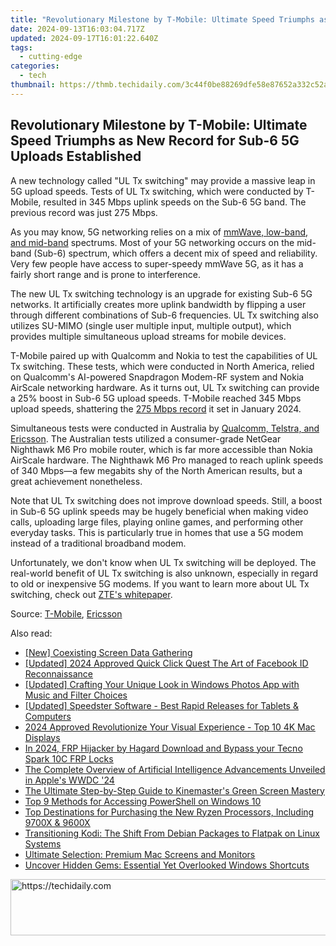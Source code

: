 ```yaml
---
title: "Revolutionary Milestone by T-Mobile: Ultimate Speed Triumphs as New Record for Sub-6 5G Uploads Established"
date: 2024-09-13T16:03:04.717Z
updated: 2024-09-17T16:01:22.640Z
tags:
  - cutting-edge
categories:
  - tech
thumbnail: https://thmb.techidaily.com/3c44f0be88269dfe58e87652a332c52a578262780df7f0b33d89646c55a92321.jpg
---
```


## Revolutionary Milestone by T-Mobile: Ultimate Speed Triumphs as New Record for Sub-6 5G Uploads Established

A new technology called "UL Tx switching" may provide a massive leap in 5G upload speeds. Tests of UL Tx switching, which were conducted by T-Mobile, resulted in 345 Mbps uplink speeds on the Sub-6 5G band. The previous record was just 275 Mbps.

 As you may know, 5G networking relies on a mix of [mmWave, low-band, and mid-band](https://eaxpv-info.techidaily.com/new-flip-to-fun-converting-youtube-videos-to-playful-download-free-gifs-for-2024/) spectrums. Most of your 5G networking occurs on the mid-band (Sub-6) spectrum, which offers a decent mix of speed and reliability. Very few people have access to super-speedy mmWave 5G, as it has a fairly short range and is prone to interference.

 The new UL Tx switching technology is an upgrade for existing Sub-6 5G networks. It artificially creates more uplink bandwidth by flipping a user through different combinations of Sub-6 frequencies. UL Tx switching also utilizes SU-MIMO (single user multiple input, multiple output), which provides multiple simultaneous upload streams for mobile devices.

 T-Mobile paired up with Qualcomm and Nokia to test the capabilities of UL Tx switching. These tests, which were conducted in North America, relied on Qualcomm's AI-powered Snapdragon Modem-RF system and Nokia AirScale networking hardware. As it turns out, UL Tx switching can provide a 25% boost in Sub-6 5G upload speeds. T-Mobile reached 345 Mbps upload speeds, shattering the [275 Mbps record](https://www.t-mobile.com/news/devices/new-samsung-galaxy-s24-series) it set in January 2024.

 Simultaneous tests were conducted in Australia by [Qualcomm, Telstra, and Ericsson](http://www.ericsson.com/en/press-releases/7/2024/telstra-together-with-ericsson-and-qualcomm-inc.-announce-world-first-340-mbps-uplink-speed-over-5g-standalone-using-sub-6-ghz-frequencies-in-a-live-commercial-network#:~:text=live%20commercial%20network-,Telstra%2C%20together%20with%20Ericsson%20and%20Qualcomm%20Inc.%20announce%20world%2D,in%20a%20live%20commercial%20network). The Australian tests utilized a consumer-grade NetGear Nighthawk M6 Pro mobile router, which is far more accessible than Nokia AirScale hardware. The Nighthawk M6 Pro managed to reach uplink speeds of 340 Mbps—a few megabits shy of the North American results, but a great achievement nonetheless.

 Note that UL Tx switching does not improve download speeds. Still, a boost in Sub-6 5G uplink speeds may be hugely beneficial when making video calls, uploading large files, playing online games, and performing other everyday tasks. This is particularly true in homes that use a 5G modem instead of a traditional broadband modem.

 Unfortunately, we don't know when UL Tx switching will be deployed. The real-world benefit of UL Tx switching is also unknown, especially in regard to old or inexpensive 5G modems. If you want to learn more about UL Tx switching, check out [ZTE's whitepaper](http://www.zte.com.cn/content/dam/zte-site/res-www-zte-com-cn/mediares/zte/files/newsolution/wireless/ran/white%5Fpaper/5G%5FUplink%5FEnhancement%5FTechnology%5FWhite%5FPaper.pdf).

 Source: [T-Mobile](https://www.t-mobile.com/news/network/t-mobile-achieves-record-breaking-uplink-speeds-with-another-5g-first), [Ericsson](http://www.ericsson.com/en/press-releases/7/2024/telstra-together-with-ericsson-and-qualcomm-inc.-announce-world-first-340-mbps-uplink-speed-over-5g-standalone-using-sub-6-ghz-frequencies-in-a-live-commercial-network#:~:text=live%20commercial%20network-,Telstra%2C%20together%20with%20Ericsson%20and%20Qualcomm%20Inc.%20announce%20world%2D,in%20a%20live%20commercial%20network)

<ins class="adsbygoogle"
     style="display:block"
     data-ad-format="autorelaxed"
     data-ad-client="ca-pub-7571918770474297"
     data-ad-slot="1223367746"></ins>

<ins class="adsbygoogle"
     style="display:block"
     data-ad-client="ca-pub-7571918770474297"
     data-ad-slot="8358498916"
     data-ad-format="auto"
     data-full-width-responsive="true"></ins>

<span class="atpl-alsoreadstyle">Also read:</span>
<div><ul>
<li><a href="https://video-screen-grab.techidaily.com/new-coexisting-screen-data-gathering/"><u>[New] Coexisting Screen Data Gathering</u></a></li>
<li><a href="https://facebook-videos.techidaily.com/updated-2024-approved-quick-click-quest-the-art-of-facebook-id-reconnaissance/"><u>[Updated] 2024 Approved Quick Click Quest The Art of Facebook ID Reconnaissance</u></a></li>
<li><a href="https://vp-tips.techidaily.com/updated-crafting-your-unique-look-in-windows-photos-app-with-music-and-filter-choices/"><u>[Updated] Crafting Your Unique Look in Windows Photos App with Music and Filter Choices</u></a></li>
<li><a href="https://extra-guidance.techidaily.com/updated-speedster-software-best-rapid-releases-for-tablets-and-computers/"><u>[Updated] Speedster Software - Best Rapid Releases for Tablets & Computers</u></a></li>
<li><a href="https://extra-guidance.techidaily.com/2024-approved-revolutionize-your-visual-experience-top-10-4k-mac-displays/"><u>2024 Approved Revolutionize Your Visual Experience - Top 10 4K Mac Displays</u></a></li>
<li><a href="https://bypass-frp.techidaily.com/in-2024-frp-hijacker-by-hagard-download-and-bypass-your-tecno-spark-10c-frp-locks-by-drfone-android/"><u>In 2024, FRP Hijacker by Hagard Download and Bypass your Tecno Spark 10C FRP Locks</u></a></li>
<li><a href="https://tech-hub.techidaily.com/the-complete-overview-of-artificial-intelligence-advancements-unveiled-in-apples-wwdc-24/"><u>The Complete Overview of Artificial Intelligence Advancements Unveiled in Apple's WWDC '24</u></a></li>
<li><a href="https://extra-information.techidaily.com/the-ultimate-step-by-step-guide-to-kinemasters-green-screen-mastery/"><u>The Ultimate Step-by-Step Guide to Kinemaster's Green Screen Mastery</u></a></li>
<li><a href="https://some-tips.techidaily.com/top-9-methods-for-accessing-powershell-on-windows-10/"><u>Top 9 Methods for Accessing PowerShell on Windows 10</u></a></li>
<li><a href="https://hardware-help.techidaily.com/top-destinations-for-purchasing-the-new-ryzen-processors-including-9700x-and-9600x/"><u>Top Destinations for Purchasing the New Ryzen Processors, Including 9700X & 9600X</u></a></li>
<li><a href="https://some-tips.techidaily.com/transitioning-kodi-the-shift-from-debian-packages-to-flatpak-on-linux-systems/"><u>Transitioning Kodi: The Shift From Debian Packages to Flatpak on Linux Systems</u></a></li>
<li><a href="https://some-tips.techidaily.com/ultimate-selection-premium-mac-screens-and-monitors/"><u>Ultimate Selection: Premium Mac Screens and Monitors</u></a></li>
<li><a href="https://some-tips.techidaily.com/uncover-hidden-gems-essential-yet-overlooked-windows-shortcuts/"><u>Uncover Hidden Gems: Essential Yet Overlooked Windows Shortcuts</u></a></li>
</ul></div>

<!-- affiliate ads begin -->
<a href="https://ephamedtechinc.pxf.io/c/5597632/2137222/26400" target="_top" id="2137222">
  <img src="//a.impactradius-go.com/display-ad/26400-2137222" border="0" alt="https://techidaily.com" width="728" height="90"/>
</a>
<img height="0" width="0" src="https://ephamedtechinc.pxf.io/i/5597632/2137222/26400" style="position:absolute;visibility:hidden;" border="0" />
<!-- affiliate ads end -->

